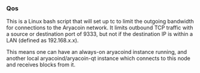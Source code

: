 ### Qos ###

This is a Linux bash script that will set up tc to limit the outgoing bandwidth for connections to the Aryacoin network. It limits outbound TCP traffic with a source or destination port of 9333, but not if the destination IP is within a LAN (defined as 192.168.x.x).

This means one can have an always-on aryacoind instance running, and another local aryacoind/aryacoin-qt instance which connects to this node and receives blocks from it.
